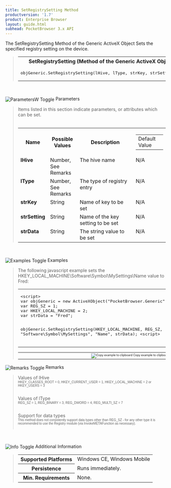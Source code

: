 ```yaml
---
title: SetRegistrySetting Method
productversion: '1.7'
product: Enterprise Browser
layout: guide.html
subhead: PocketBrowser 3.x API
---
```


The SetRegistrySetting Method of the Generic ActiveX Object Sets the specified registry setting on the device.

<div id="SyntaxSpan" style="display:block">
<blockquote>
<table class="clsSyntax" cellspacing="1" cellpadding="3" width="95%">
<tr>
<th class="clsSyntaxHeadings">SetRegistrySetting (Method of the Generic ActiveX Object) Syntax
</th>
</tr>
<tr>
<td class="clsSyntaxCells">
<pre class="clsSyntaxCells">objGeneric.SetRegistrySetting(lHive, lType, strKey, strSetting, strData);</pre>
</td>
</tr>
</table>
</blockquote><br></div>
<p class="clsRef"><span class="ToggleView" onclick="ToggleSpan('ParametersWSpan', 'imgParametersWToggle')"><img align="absmiddle" id="imgParametersWToggle" alt="ParametersW Toggle" onmouseover="this.style.cursor='hand'" src="../Resources/ToggleCollapse.gif&#xA;					"></span>
Parameters
</p>
<div id="ParametersWSpan" style="display:block">
<blockquote>
Items listed in this section indicate parameters, or attributes which can be set.
<BR><BR><table class="clsSyntax" cellspacing="1" cellpadding="3" width="95%">
<col width="20%">
<col width="20%">
<col width="38%">
<col width="22%">
<tr>
<th class="clsSyntaxHeadings">Name</th>
<th class="clsSyntaxHeadings">Possible Values</th>
<th class="clsSyntaxHeadings">Description</th>
<th class="clsSyntaxHeadings">
<table cellspacing="0" cellpadding="0">
<tr>
  <td width="85%" class="clsSyntaxHeadings" style="border-bottom-style: none;">Default Value</td>
</tr>
</table>
</th>
</tr>
<tr>
<td valign="top" class="clsSyntaxCells"><b>lHive</b></td>
<td valign="top" class="clsSyntaxCells">Number, See Remarks</td>
<td valign="top" class="clsSyntaxCells">The hive name</td>
<td valign="top" class="clsSyntaxCells">N/A</td>
</tr>
<tr>
<td valign="top" class="clsSyntaxCells"><b>lType</b></td>
<td valign="top" class="clsSyntaxCells">Number, See Remarks</td>
<td valign="top" class="clsSyntaxCells">The type of registry entry</td>
<td valign="top" class="clsSyntaxCells">N/A</td>
</tr>
<tr>
<td valign="top" class="clsSyntaxCells"><b>strKey</b></td>
<td valign="top" class="clsSyntaxCells">String</td>
<td valign="top" class="clsSyntaxCells">Name of key to be set</td>
<td valign="top" class="clsSyntaxCells">N/A</td>
</tr>
<tr>
<td valign="top" class="clsSyntaxCells"><b>strSetting</b></td>
<td valign="top" class="clsSyntaxCells">String</td>
<td valign="top" class="clsSyntaxCells">Name of the key setting to be set</td>
<td valign="top" class="clsSyntaxCells">N/A</td>
</tr>
<tr>
<td valign="top" class="clsSyntaxCells"><b>strData</b></td>
<td valign="top" class="clsSyntaxCells">String</td>
<td valign="top" class="clsSyntaxCells">The string value to be set</td>
<td valign="top" class="clsSyntaxCells">N/A</td>
</tr>
</table>
</blockquote><br></div>
<p class="clsRef"><span class="ToggleView" onclick="ToggleSpan('ExamplesSpan', 'imgExamplesToggle')"><img align="absmiddle" id="imgExamplesToggle" alt="Examples Toggle" onmouseover="this.style.cursor='hand'" src="../Resources/ToggleCollapse.gif"></span>
Examples
</p>
<div id="ExamplesSpan" style="display:block">
<blockquote>
<p>The following javascript example sets the HKEY_LOCAL_MACHINE\Software\Symbol\MySettings\Name value to Fred:</p>
<table class="clsSyntax" cellspacing="1" cellpadding="3" width="95%">
<tr>
<td>
<pre class="clsSyntaxCells">
&lt;script&gt;
var objGeneric = new ActiveXObject("PocketBrowser.Generic");
var REG_SZ = 1;
var HKEY_LOCAL_MACHINE = 2;
var strData = "Fred";

objGeneric.SetRegistrySetting(HKEY_LOCAL_MACHINE, REG_SZ, "Software\\Symbol\\MySettings", "Name", strData);
&lt;script&gt;
</pre>
</td>
</tr>
</table>
<table cellspacing="1" cellpadding="3" width="95%">
<col width="85%">
<col width="15%">
<tr align="right">
<td></td>
<td valign="bottom" style="border-bottom-style: none;font-weight:normal;font-size:xx-small;"><nobr><img id="imgCopyDefaults" alt="Copy example to clipboard" onmouseover="this.style.cursor='hand'" src="../Resources/CopyDefaults.gif" onclick="CopyTemplate('ID0E4C');">
	Copy example to clipboard
</nobr></td>
</tr>
</table>
<div id="Examples" style="display:none"><textarea id="ID0E4C">&lt;!-- 
The following javascript example sets the HKEY_LOCAL_MACHINE\Software\Symbol\MySettings\Name value to Fred:
--&gt;

&lt;script&gt;
var objGeneric = new ActiveXObject("PocketBrowser.Generic");
var REG_SZ = 1;
var HKEY_LOCAL_MACHINE = 2;
var strData = "Fred";

objGeneric.SetRegistrySetting(HKEY_LOCAL_MACHINE, REG_SZ, "Software\\Symbol\\MySettings", "Name", strData);
&lt;script&gt;
</textarea></div>
</blockquote>
</div>
<p class="clsRef"><span class="ToggleView" onclick="ToggleSpan('RemarksSpan', 'imgRemarksToggle')"><img align="absmiddle" id="imgRemarksToggle" alt="Remarks Toggle" onmouseover="this.style.cursor='hand'" src="../Resources/ToggleCollapse.gif"></span>
Remarks
</p>
<div id="RemarksSpan" style="display:block">
<blockquote>
<DIV class="clsRef">Values of lHive</DIV>
<DIV style="font-family:verdana,arial,helvetica;font-size:x-small;">HKEY_CLASSES_ROOT = 0, HKEY_CURRENT_USER = 1, HKEY_LOCAL_MACHINE = 2 or HKEY_USERS = 3</DIV>
<pre style="font-family:courier;font-size:small;"></pre>
<DIV class="clsRef">Values of lType</DIV>
<DIV style="font-family:verdana,arial,helvetica;font-size:x-small;">REG_SZ = 1, REG_BINARY = 3, REG_DWORD = 4, REG_MULTI_SZ = 7</DIV>
<pre style="font-family:courier;font-size:small;"></pre>
<DIV class="clsRef">Support for data types</DIV>
<DIV style="font-family:verdana,arial,helvetica;font-size:x-small;">
This method does not consistently support data types other than REG_SZ - for any other type it is recommended to use the Registry module (via InvokeMETAFunction as necessary). 
</DIV>
<pre style="font-family:courier;font-size:small;"></pre>
</blockquote><br></div>
<p class="clsRef"><span class="ToggleView" onclick="ToggleSpan('InfoSpan', 'imgInfoToggle')"><img align="absmiddle" id="imgInfoToggle" alt="Info Toggle" onmouseover="this.style.cursor='hand'" src="../Resources/ToggleCollapse.gif"></span>
Additional Information
</p>
<div id="InfoSpan" style="display:block">
<blockquote>
<table>
<tr>
<th>Supported Platforms</th>
<td>Windows CE, Windows Mobile</td>
</tr>
<tr>
<th>Persistence</th>
<td>Runs immediately.</td>
</tr>
<tr>
<th>Min. Requirements</th>
<td>None.</td>
</tr>
</table>
</blockquote><br></div>
<div id="DefaultParamsSpan" style="display:none">
<pre><textarea id="DefaultParameters"></textarea></pre>
</div>
